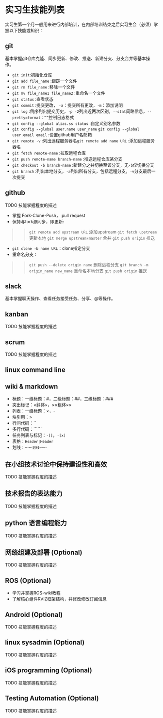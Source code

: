 # 实习生技能列表

实习生第一个月一般用来进行内部培训，在内部培训结束之后实习生会（必须）掌握以下技能或知识：

## git
基本掌握git仓库克隆、同步更新、修改、推送、新建分支、分支合并等基本操作。
- ```git init```:初始化仓库
- ```git add file_name``` :跟踪一个文件
- ```git rm file_name``` :移除一个文件
- ```git mv file_name1 file_name2``` :重命名一个文件
- ```git status``` :查看状态
- ```git commit``` :提交更改， ```-a```：提交所有更改，```-m```：添加说明
- ```git log``` :倒序列出提交历史，```-p -2```列出近两次区别，```--stat```简略信息，```--pretty=format：“”```控制日志格式
- ```git config --global alias.ss status``` :自定义别名参数
- ```git config --global user.name user_name``` ```git config --global user.email email``` :设置github用户名邮箱
- ```git remote -v``` :列出远程服务器名```git remote add name URL``` :添加远程服务器名
- ```git fetch remote-name``` :拉取远程仓库
- ```git push remote-name branch-name``` :推送远程仓库某分支
- ```git checkout -b branch-name``` :新建分之并切换至该分支，无```-b```仅切换分支
- ```git branch``` :列出本地分支，```-a```列出所有分支，包括远程分支，```-v```分支最后一次提交

## github

TODO 技能掌握程度的描述
- 掌握 Fork-Clone-Push， pull request
- 保持与fork源同步，即更新: 
>> ```git remote add upstream URL``` 添加upstream
>> ```git fetch upstream``` 更新本地
>> ```git merge upstream/master``` 合并
>> ```git push origin``` 推送
- ```git clone -b name URL```：clone指定分支
- 重命名分支：
>> ```git push --delete origin name``` 删除远程分支
>> ```git branch -m origin_name new_name``` 重命名本地分支
>> ```git push origin``` 推送

## slack

基本掌握聊天操作、查看任务接受任务、分享、@等操作。

## kanban

TODO 技能掌握程度的描述

## scrum

TODO 技能掌握程度的描述

## linux command line


## wiki & markdown

- 标题：一级标题：#，二级标题：##，三级标题：###
- 突出标记：×斜体×，××粗体××
- 列表：一级标题：×，-
- 块引用：>
- 行间代码：``
- 多行代码：``````
- 任务列表与标记：`-[]`，`-[x]`
- 表格：```Header|Header```
- 划线：`～～划线～～`

## 在小组技术讨论中保持建设性和高效

TODO 技能掌握程度的描述

## 技术报告的表达能力

TODO 技能掌握程度的描述

## python 语言编程能力

TODO 技能掌握程度的描述

## 网络组建及部署 (Optional)

TODO 技能掌握程度的描述

## ROS (Optional)

- 学习并掌握ROS-wiki教程
- 了解核心组件RVIZ框架结构，并修改修改订阅信息

## Android (Optional)

TODO 技能掌握程度的描述

## linux sysadmin (Optional)

TODO 技能掌握程度的描述

## iOS programming (Optional)

TODO 技能掌握程度的描述

## Testing Automation (Optional)

TODO 技能掌握程度的描述

